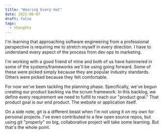 ```yaml
---
title: "Wearing Every Hat"
date: 2022-06-07
draft: false
tags:
  - thoughts
---
```


I'm learning that approaching software engineering from a professional perspective is requiring me to stretch myself in every direction. I have to understand every aspect of the process from dev ops to marketing.

I'm working with a good friend of mine and both of us have hammered in some of the systems/frameworks we'll be using going forward. Some of these were picked simply because they are popular industry standards. Others were picked because they felt comfortable.

For now we've been tackling the planning phase. Specifically, we've begun creating our product backlog via the scrum framework. In this backlog, we define every requirement we need to fulfill to reach our "product goal." That product goal is our end product. The website or application itself.

On a side note, git is a different beast when I'm not using it on my own for personal projects. I've even contributed to a few open source repos, but using git "properly" on big, collaborative project will take some learning. But that's the whole point.
